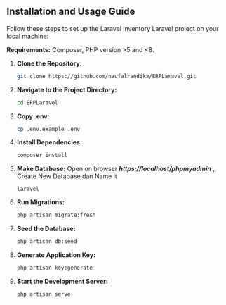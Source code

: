 ## Installation and Usage Guide
Follow these steps to set up the Laravel Inventory Laravel project on your local machine:

**Requirements:**
Composer, PHP version >5 and <8.

1. **Clone the Repository:**
   ```bash
   git clone https://github.com/naufalrandika/ERPLaravel.git

2. **Navigate to the Project Directory:**
   ```bash
   cd ERPLaravel

3. **Copy .env:**
   ```bash
   cp .env.example .env

4. **Install Dependencies:**
   ```bash
   composer install

5. **Make Database:**
   Open on browser ***https://localhost/phpmyadmin***
   , Create New Database dan Name it
   ```laravel
   laravel

6. **Run Migrations:**
   ```bash
   php artisan migrate:fresh

7. **Seed the Database:**
   ```bash
   php artisan db:seed

8. **Generate Application Key:**
   ```bash
   php artisan key:generate

9. **Start the Development Server:**
   ```bash
   php artisan serve
